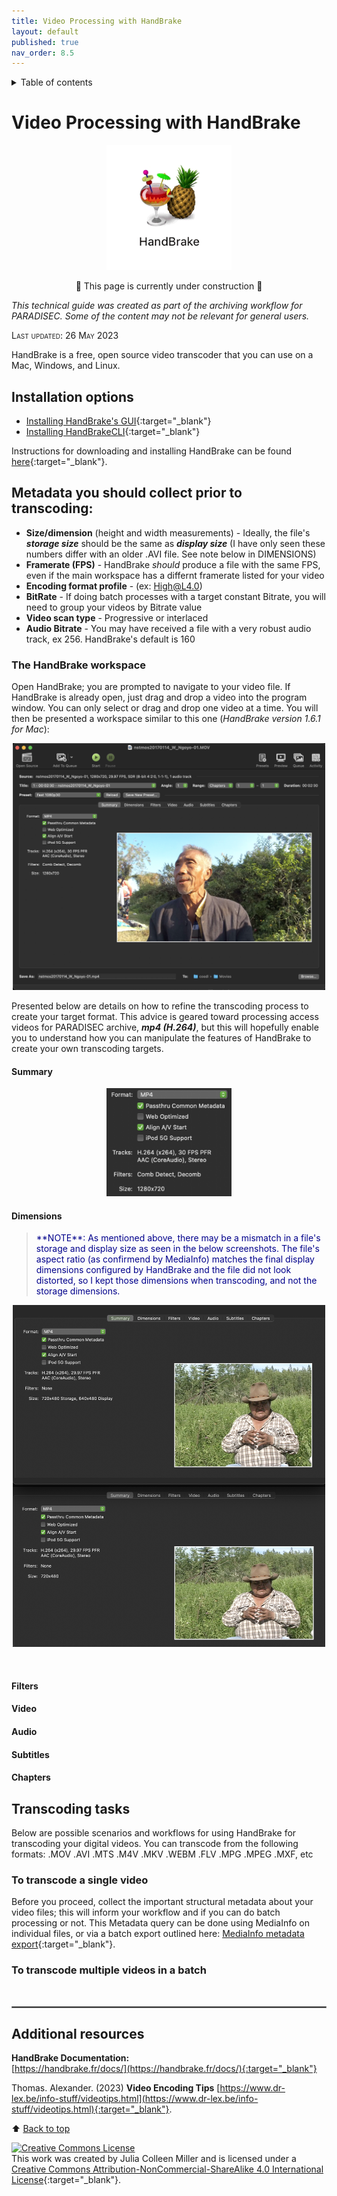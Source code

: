 ```yaml
---
title: Video Processing with HandBrake
layout: default
published: true
nav_order: 8.5
--- 
```


<details closed markdown="block">
  <summary>
    Table of contents
  </summary>
  {: .text-delta }
1. TOC
{:toc}
</details>

<style>
#H5{color:Black !important;}
</style>

<style>
#H6{color:Black !important;}
</style>

# Video Processing with HandBrake


<p align="center">
  <img width="200" src="images/HandBrake-icon.gif">
</p>


<p align="center">
🚧 This page is currently under construction 🚧
</p>

*This technical guide was created as part of the archiving workflow for PARADISEC. Some of the content may not be relevant for general users.* 

<span style="font-variant:small-caps;">Last updated: 26 May 2023</span>


HandBrake is a free, open source video transcoder that you can use on a Mac, Windows, and Linux. 


## Installation options

* [Installing HandBrake's GUI](https://handbrake.fr/downloads.php){:target="_blank"} 
* [Installing HandBrakeCLI](https://handbrake.fr/downloads2.php){:target="_blank"}

Instructions for downloading and installing HandBrake can be found [here](https://handbrake.fr/docs/en/1.6.0/get-handbrake/download-and-install.html){:target="_blank"}.


## Metadata you should collect prior to transcoding: 
* **Size/dimension** (height and width measurements) - Ideally, the file's ***storage size*** should be the same as ***display size*** (I have only seen these numbers differ with an older .AVI file. See note below in DIMENSIONS)
* **Framerate (FPS)** - HandBrake *should* produce a file with the same FPS, even if the main workspace has a differnt framerate listed for your video
* **Encoding format profile** - (ex: High@L4.0)
* **BitRate** - If doing batch processes with a target constant Bitrate, you will need to group your videos by Bitrate value
* **Video scan type** - Progressive or interlaced 
* **Audio Bitrate** - You may have received a file with a very robust audio track, ex 256. HandBrake's default is 160


### The HandBrake workspace
Open HandBrake; you are prompted to navigate to your video file. If HandBrake is already open, just drag and drop a video into the program window. You can only select or drag and drop one video at a time. You will then be presented a workspace similar to this one (*HandBrake version 1.6.1 for Mac*):

<p align="center">
  <img width="500" src="images/HandBrake-main_workspace.png" alt="Screenshot of HandBrake main workspace">
</p>

Presented below are details on how to refine the transcoding process to create your target format. This advice is geared toward processing access videos for PARADISEC archive, ***mp4 (H.264)***, but this will hopefully enable you to understand how you can manipulate the features of HandBrake to create your own transcoding targets.

#### Summary
<p align="center">
  <img width="200" src="images/HandBrake-SUMMARY_TAB.png" alt="Screenshot of HandBrake's summary tab">
</p>

#### Dimensions

><span style="color:DarkBlue">
>**NOTE**: As mentioned above, there may be a mismatch in a file's storage and display size as seen in the below screenshots. The file's aspect ratio (as confirmend by MediaInfo) matches the final display dimensions configured by HandBrake and the file did not look distorted, so I kept those dimensions when transcoding, and not the storage dimensions.
<p align="center">
  <img width="500" src="images/HandBrake-Aspect-Mismatch.png" alt="Screenshot of HandBrake's summary tab">
</p>

></span>
<br>


#### Filters

#### Video

#### Audio

#### Subtitles

#### Chapters


## Transcoding tasks
Below are possible scenarios and workflows for using HandBrake for transcoding your digital videos. You can transcode from the following formats: .MOV .AVI .MTS .M4V .MKV .WEBM .FLV .MPG .MPEG .MXF, etc

### To transcode a single video

Before you proceed, collect the important structural metadata about your video files; this will inform your workflow and if you can do batch processing or not. This Metadata query can be done using MediaInfo on individual files, or via a batch export outlined here: [MediaInfo metadata export](https://paradisec-archive.github.io/PARADISEC_workflows/10_quality_control.html#mediainfo){:target="_blank"}. 

### To transcode multiple videos in a batch


















<br>
<hr style="border:1px solid grey">

## Additional resources

 **HandBrake Documentation:**<br>[https://handbrake.fr/docs/](https://handbrake.fr/docs/){:target="_blank"}
 
 Thomas. Alexander. (2023) **Video Encoding Tips** [https://www.dr-lex.be/info-stuff/videotips.html](https://www.dr-lex.be/info-stuff/videotips.html){:target="_blank"}.



⬆️ [Back to top](#)

<a rel="license" href="http://creativecommons.org/licenses/by-nc-sa/4.0/"><img alt="Creative Commons License" style="border-width:0" src="https://i.creativecommons.org/l/by-nc-sa/4.0/88x31.png" /></a><br />This work was created by Julia Colleen Miller and is licensed under a <a rel="license" href="http://creativecommons.org/licenses/by-nc-sa/4.0/">Creative Commons Attribution-NonCommercial-ShareAlike 4.0 International License</a>{:target="_blank"}.